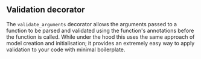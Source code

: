 ## Validation decorator

The `validate_arguments` decorator allows the arguments passed to a function to be parsed and validated using the function's annotations before the function is called. While under the hood this uses the same approach of model creation and initialisation; it provides an extremely easy way to apply validation to your code with minimal boilerplate.
